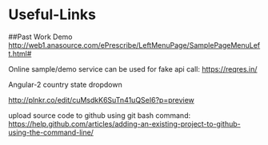 # Useful-Links

##Past Work Demo
http://web1.anasource.com/ePrescribe/LeftMenuPage/SamplePageMenuLeft.html#


Online sample/demo service can be used for fake api call:
https://reqres.in/


Angular-2 country state dropdown

http://plnkr.co/edit/cuMsdkK6SuTn41uQSeI6?p=preview

upload source code to github using git bash command: 
https://help.github.com/articles/adding-an-existing-project-to-github-using-the-command-line/
